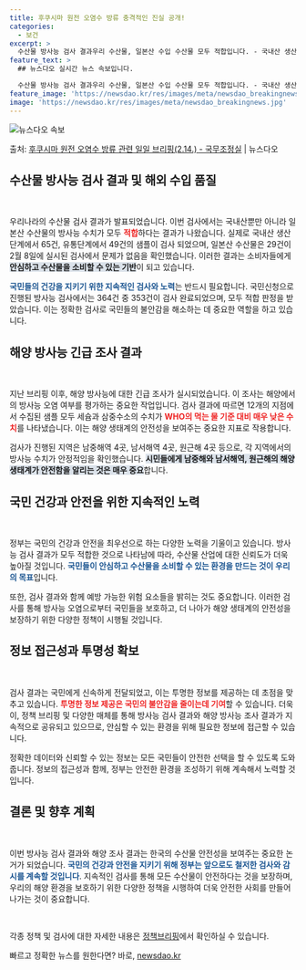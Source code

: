 ```yaml
---
title: 후쿠시마 원전 오염수 방류 충격적인 진실 공개!
categories:
  - 보건
excerpt: >
  수산물 방사능 검사 결과우리 수산물, 일본산 수입 수산물 모두 적합입니다. - 국내산 생산단계 65건, 유통…
feature_text: >
  ## 뉴스다오 실시간 뉴스 속보입니다.

  수산물 방사능 검사 결과우리 수산물, 일본산 수입 수산물 모두 적합입니다. - 국내산 생산단계 65건, 유통…
feature_image: 'https://newsdao.kr/res/images/meta/newsdao_breakingnews.jpg'
image: 'https://newsdao.kr/res/images/meta/newsdao_breakingnews.jpg'
---
```


![뉴스다오 속보](https://newsdao.kr/res/images/meta/newsdao_breakingnews.jpg)

<p>출처: <a href="https://newsdao.kr/3154" rel="dofollow">후쿠시마 원전 오염수 방류 관련 일일 브리핑(2.14.) - 국무조정실</a> | 뉴스다오</p>

<h2 data-ke-size="size26">수산물 방사능 검사 결과 및 해외 수입 품질</h2>

<p data-ke-size="size16">&nbsp;</p>

우리나라의 수산물 검사 결과가 발표되었습니다. 이번 검사에서는 국내산뿐만 아니라 일본산 수산물의 방사능 수치가 모두 <b><span style="color: #ee2323;">적합</span></b>하다는 결과가 나왔습니다. 실제로 국내산 생산단계에서 65건, 유통단계에서 49건의 샘플이 검사 되었으며, 일본산 수산물은 29건이 2월 8일에 실시된 검사에서 문제가 없음을 확인했습니다. 이러한 결과는 소비자들에게 <b><span style="background-color: #21538527;">안심하고 수산물을 소비할 수 있는 기반</span></b>이 되고 있습니다.

<b><span style="color: #1a5490;">국민들의 건강을 지키기 위한 지속적인 검사와 노력</span></b>는 반드시 필요합니다. 국민신청으로 진행된 방사능 검사에서는 364건 중 353건이 검사 완료되었으며, 모두 적합 판정을 받았습니다. 이는 정확한 검사로 국민들의 불안감을 해소하는 데 중요한 역할을 하고 있습니다.

<h2 data-ke-size="size26">해양 방사능 긴급 조사 결과</h2>

<p data-ke-size="size16">&nbsp;</p>

지난 브리핑 이후, 해양 방사능에 대한 긴급 조사가 실시되었습니다. 이 조사는 해양에서의 방사능 오염 여부를 평가하는 중요한 작업입니다. 검사 결과에 따르면 12개의 지점에서 수집된 샘플 모두 세슘과 삼중수소의 수치가 <b><span style="color: #ee2323;">WHO의 먹는 물 기준 대비 매우 낮은 수치</span></b>를 나타냈습니다. 이는 해양 생태계의 안전성을 보여주는 중요한 지표로 작용합니다.

검사가 진행된 지역은 남중해역 4곳, 남서해역 4곳, 원근해 4곳 등으로, 각 지역에서의 방사능 수치가 안정적임을 확인했습니다. <b><span style="background-color: #21538527;">시민들에게 남중해와 남서해역, 원근해의 해양 생태계가 안전함을 알리는 것은 매우 중요</span></b>합니다. 

<h2 data-ke-size="size26">국민 건강과 안전을 위한 지속적인 노력</h2>

<p data-ke-size="size16">&nbsp;</p>

정부는 국민의 건강과 안전을 최우선으로 하는 다양한 노력을 기울이고 있습니다. 방사능 검사 결과가 모두 적합한 것으로 나타남에 따라, 수산물 산업에 대한 신뢰도가 더욱 높아질 것입니다. <b><span style="color: #1a5490;">국민들이 안심하고 수산물을 소비할 수 있는 환경을 만드는 것이 우리의 목표</span></b>입니다.

또한, 검사 결과와 함께 예방 가능한 위험 요소들을 밝히는 것도 중요합니다. 이러한 검사를 통해 방사능 오염으로부터 국민들을 보호하고, 더 나아가 해양 생태계의 안전성을 보장하기 위한 다양한 정책이 시행될 것입니다. 

<h2 data-ke-size="size26">정보 접근성과 투명성 확보</h2>

<p data-ke-size="size16">&nbsp;</p>

검사 결과는 국민에게 신속하게 전달되었고, 이는 투명한 정보를 제공하는 데 초점을 맞추고 있습니다. <b><span style="color: #ee2323;">투명한 정보 제공은 국민의 불안감을 줄이는데 기여</span></b>할 수 있습니다. 더욱이, 정책 브리핑 및 다양한 매체를 통해 방사능 검사 결과와 해양 방사능 조사 결과가 지속적으로 공유되고 있으므로, 안심할 수 있는 환경을 위해 필요한 정보에 접근할 수 있습니다.

정확한 데이터와 신뢰할 수 있는 정보는 모든 국민들이 안전한 선택을 할 수 있도록 도와줍니다. 정보의 접근성과 함께, 정부는 안전한 환경을 조성하기 위해 계속해서 노력할 것입니다.

<h2 data-ke-size="size26">결론 및 향후 계획</h2>

<p data-ke-size="size16">&nbsp;</p>

이번 방사능 검사 결과와 해양 조사 결과는 한국의 수산물 안전성을 보여주는 중요한 논거가 되었습니다. <b><span style="color: #1a5490;">국민의 건강과 안전을 지키기 위해 정부는 앞으로도 철저한 검사와 감시를 계속할 것입니다</span></b>. 지속적인 검사를 통해 모든 수산물이 안전하다는 것을 보장하며, 우리의 해양 환경을 보호하기 위한 다양한 정책을 시행하여 더욱 안전한 사회를 만들어 나가는 것이 중요합니다. 

<p data-ke-size="size16">&nbsp;</p>

각종 정책 및 검사에 대한 자세한 내용은 [정책브리핑](https://newsdao.kr/3154)에서 확인하실 수 있습니다. 

빠르고 정확한 뉴스를 원한다면? 바로, <a href="https://newsdao.kr" rel="dofollow">newsdao.kr</a>


